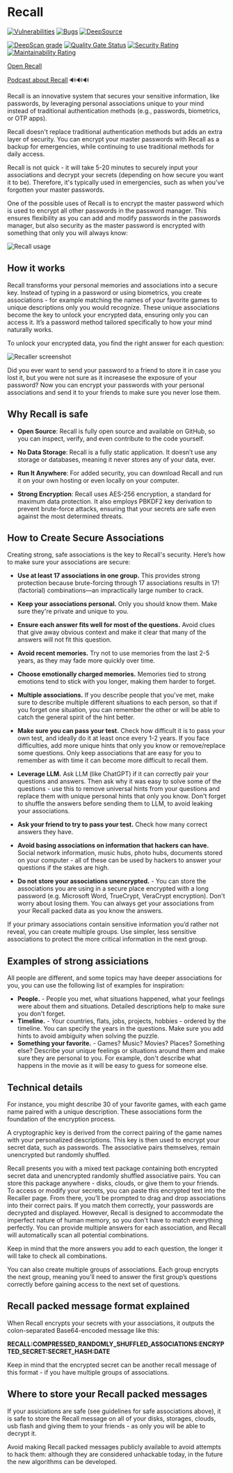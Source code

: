 # Recall

[![Vulnerabilities](https://sonarcloud.io/api/project_badges/measure?project=rualark_Recall&metric=vulnerabilities)](https://sonarcloud.io/summary/new_code?id=rualark_Recall)
[![Bugs](https://sonarcloud.io/api/project_badges/measure?project=rualark_Recall&metric=bugs)](https://sonarcloud.io/summary/new_code?id=rualark_Recall)
[![DeepSource](https://app.deepsource.com/gh/rualark/Recall.svg/?label=active+issues&show_trend=false&token=rlHWezv6AY9K9nfF3vPijtND)](https://app.deepsource.com/gh/rualark/Recall/)

[![DeepScan grade](https://deepscan.io/api/teams/24964/projects/28019/branches/898864/badge/grade.svg)](https://deepscan.io/dashboard#view=project&tid=24964&pid=28019&bid=898864)
[![Quality Gate Status](https://sonarcloud.io/api/project_badges/measure?project=rualark_Recall&metric=alert_status)](https://sonarcloud.io/summary/new_code?id=rualark_Recall)
[![Security Rating](https://sonarcloud.io/api/project_badges/measure?project=rualark_Recall&metric=security_rating)](https://sonarcloud.io/summary/new_code?id=rualark_Recall)
[![Maintainability Rating](https://sonarcloud.io/api/project_badges/measure?project=rualark_Recall&metric=sqale_rating)](https://sonarcloud.io/summary/new_code?id=rualark_Recall)

[Open Recall](https://rualark.github.io/Recall)

[Podcast about Recall](https://rualark.github.io/Recall/podcast.html) 🔊🔊🔊

Recall is an innovative system that secures your sensitive information, like passwords,
by leveraging personal associations unique to your mind instead of traditional authentication methods
(e.g., passwords, biometrics, or OTP apps).

Recall doesn't replace traditional authentication methods but adds an extra layer of security.
You can encrypt your master passwords with Recall as a backup for emergencies,
while continuing to use traditional methods for daily access.

Recall is not quick - it will take 5-20 minutes to securely input your associations
and decrypt your secrets (depending on how secure you want it to be).
Therefore, it's typically used in emergencies, such as when you've forgotten your master passwords.

One of the possible uses of Recall is to encrypt the master password which is used to encrypt all other passwords
in the password manager. This ensures flexibility as you can add and modify passwords in the passwords manager, but
also security as the master password is encrypted with something that only you will always know:

![Recall usage](https://docs.google.com/drawings/d/1pVqhxQbIO4Niby2ipYO9HIyG3q6tSpu7igIi1SknvAE/pub?w=480&h=360)

## How it works

Recall transforms your personal memories and associations into a secure key.
Instead of typing in a password or using biometrics, you create associations -
for example matching the names of your favorite games to unique descriptions only you would recognize.
These unique associations become the key to unlock your encrypted data, ensuring only you can access it.
It’s a password method tailored specifically to how your mind naturally works.

To unlock your encrypted data, you find the right answer for each question:

![Recaller screenshot](https://docs.google.com/drawings/d/1-s89yhQ6oZJR4buUV-AfZiEs5Lfa2pzW7ItOrGOJdbM/pub?w=672&h=504)

Did you ever want to send your password to a friend to store it in case you lost it, but you were not sure as it
increasese the exposure of your password? Now you can encrypt your passwords with your personal associations and
send it to your friends to make sure you never lose them.

## Why Recall is safe

- **Open Source**: Recall is fully open source and available on GitHub, so you can inspect, verify, and even contribute to the code yourself.

- **No Data Storage**: Recall is a fully static application. It doesn’t use any storage or databases, meaning it never stores any of your data, ever.

- **Run It Anywhere**: For added security, you can download Recall and run it on your own hosting or even locally on your computer.

- **Strong Encryption**: Recall uses AES-256 encryption, a standard for maximum data protection. It also employs PBKDF2 key derivation to prevent brute-force attacks, ensuring that your secrets are safe even against the most determined threats.

## How to Create Secure Associations

Creating strong, safe associations is the key to Recall's security. Here’s how to make sure your associations are secure:

- **Use at least 17 associations in one group.** This provides strong protection because brute-forcing through 17 associations results in 17! (factorial) combinations—an impractically large number to crack.
  
- **Keep your associations personal.** Only you should know them. Make sure they're private and unique to you.
  
- **Ensure each answer fits well for most of the questions.** Avoid clues that give away obvious context and make it clear that many of the answers will not fit this question.
  
- **Avoid recent memories.** Try not to use memories from the last 2-5 years, as they may fade more quickly over time.
  
- **Choose emotionally charged memories.** Memories tied to strong emotions tend to stick with you longer, making them harder to forget.

- **Multiple associations.** If you describe people that you've met, make sure to describe multiple different situations to each person, so that if you forget one situation, you can remember the other or will be able to catch the general spirit of the hint better.

- **Make sure you can pass your test.** Check how difficult it is to pass your own test, and ideally do it at least once every 1-2 years. If you face difficulties, add more unique hints that only you know or remove/replace some questions. Only keep associations that are easy for you to remember as with time it can become more difficult to recall them.

- **Leverage LLM.** Ask LLM (like ChatGPT) if it can correctly pair your questions and answers. Then ask why it was easy to solve some of the questions - use this to remove universal hints from your questions and replace them with unique personal hints that only you know. Don't forget to shuffle the answers before sending them to LLM, to avoid leaking your associations.

- **Ask your friend to try to pass your test.** Check how many correct answers they have.

- **Avoid basing associations on information that hackers can have.** Social network information, music hubs, photo hubs, documents stored on your computer - all of these can be used by hackers to answer your questions if the stakes are high.

- **Do not store your associations unencrypted.** - You can store the associations you are using in a secure place encrypted with a long password (e.g. Microsoft Word, TrueCrypt, VeraCrypt encryption). Don't worry about losing them. You can always get your associations from your Recall packed data as you know the answers.

If your primary associations contain sensitive information you’d rather not reveal, you can create multiple groups.
Use simpler, less sensitive associations to protect the more critical information in the next group.

## Examples of strong assiciations

All people are different, and some topics may have deeper associations for you, you can use the following list of examples for inspiration:

- **People.** - People you met, what situations happened, what your feelings were about them and situations. Detailed descriptions help to make sure you don't forget.
- **Timeline.** - Your countries, flats, jobs, projects, hobbies - ordered by the timeline. You can specify the years in the questions. Make sure you add hints to avoid ambiguity when solving the puzzle.
- **Something your favorite.** - Games? Music? Movies? Places? Something else? Describe your unique feelings or situations around them and make sure they are personal to you. For example, don't describe what happens in the movie as it will be easy to guess for someone else.

## Technical details

For instance, you might describe 30 of your favorite games, with each game name paired with a unique description. These associations form the foundation of the encryption process.

A cryptographic key is derived from the correct pairing of the game names with your personalized descriptions. This key is then used to encrypt your secret data, such as passwords. The associative pairs themselves, remain unencrypted but randomly shuffled.

Recall presents you with a mixed text package containing both encrypted secret data and unencrypted randomly shuffled associative pairs. You can store this package anywhere - disks, clouds, or give them to your friends. To access or modify your secrets, you can paste this encrypted text into the Recaller page. From there, you’ll be prompted to drag and drop associations into their correct pairs. If you match them correctly, your passwords are decrypted and displayed. However, Recall is designed to accommodate the imperfect nature of human memory, so you don't have to match everything perfectly. You can provide multiple answers for each association, and Recall will automatically scan all potential combinations.

Keep in mind that the more answers you add to each question, the longer it will take to check all combinations.

You can also create multiple groups of associations. Each group encrypts the next group, meaning you'll need to answer the first group’s questions correctly before gaining access to the next set of questions.

## Recall packed message format explained

When Recall encrypts your secrets with your associations, it outputs the colon-separated Base64-encoded message like this:

**RECALL:COMPRESSED_RANDOMLY_SHUFFLED_ASSOCIATIONS:ENCRYPTED_SECRET:SECRET_HASH:DATE**
                
Keep in mind that the encrypted secret can be another recall message of this format -
if you have multiple groups of associations.

## Where to store your Recall packed messages


If your assiciations are safe (see guidelines for safe associations above), it is safe to store the Recall message
on all of your disks, storages, clouds, usb flash and giving them to your friends - as only you will be able to decrypt it.

Avoid making Recall packed messages publicly available to avoid attempts to hack them: although they are considered unhackable today, in the future the new algorithms can be developed.
